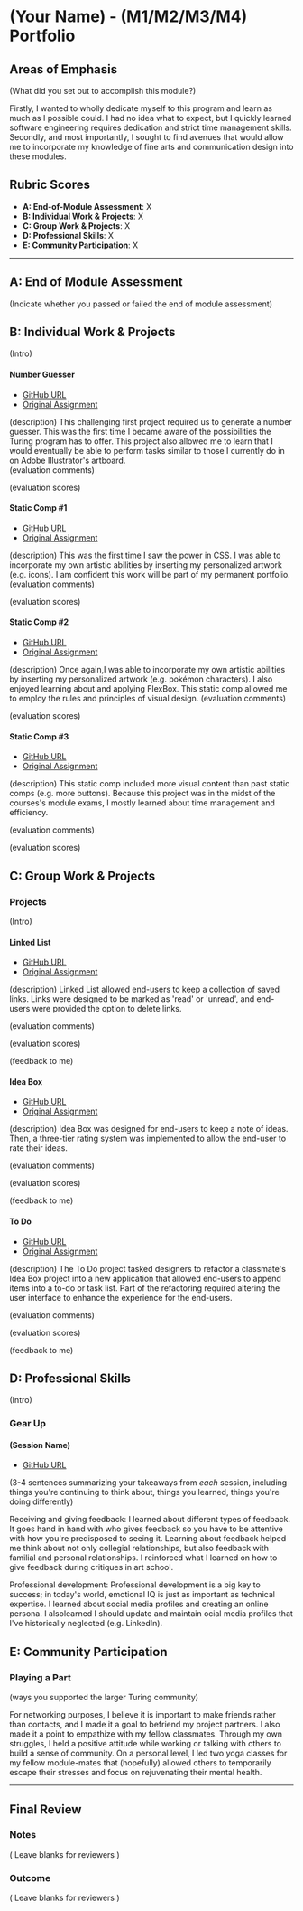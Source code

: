 # (Your Name) - (M1/M2/M3/M4) Portfolio

## Areas of Emphasis

(What did you set out to accomplish this module?)

Firstly, I wanted to wholly dedicate myself to this program and learn as much as I possible could. I had no idea what to expect, but I quickly learned software engineering requires dedication and strict time management skills. Secondly, and most importantly, I sought to find avenues that would allow me to incorporate my knowledge of fine arts and communication design into these modules.

## Rubric Scores

* **A: End-of-Module Assessment**: X
* **B: Individual Work & Projects**: X
* **C: Group Work & Projects**: X
* **D: Professional Skills**: X
* **E: Community Participation**: X

-----------------------

## A: End of Module Assessment

(Indicate whether you passed or failed the end of module assessment)


## B: Individual Work & Projects

(Intro)

#### Number Guesser

* [GitHub URL]()
* [Original Assignment]()

(description)
This challenging first project required us to generate a number guesser. This was the first time I became aware of the possibilities the Turing program has to offer. This project also allowed me to learn that I would eventually be able to perform tasks similar to those I currently do in on Adobe Illustrator's artboard.  
(evaluation comments)

(evaluation scores)

#### Static Comp #1
* [GitHub URL]()
* [Original Assignment]()

(description)
This was the first time I saw the power in CSS. I was able to incorporate my own artistic abilities by inserting my personalized artwork (e.g. icons). I am confident this work will be part of my permanent portfolio.
(evaluation comments)

(evaluation scores)

#### Static Comp #2
* [GitHub URL]()
* [Original Assignment]()

(description)
Once again,I was able to incorporate my own artistic abilities by inserting my personalized artwork (e.g. pokémon characters). I also enjoyed learning about and applying FlexBox. This static comp allowed me to employ the rules and principles of visual design.
(evaluation comments)

(evaluation scores)

#### Static Comp #3
* [GitHub URL]()
* [Original Assignment]()

(description)
This static comp included more visual content than past static comps (e.g. more buttons). Because this project was in the midst of the courses's module exams, I mostly learned about time management and efficiency. 

(evaluation comments)

(evaluation scores)

## C: Group Work & Projects

### Projects

(Intro)

#### Linked List

* [GitHub URL]()
* [Original Assignment]()

(description)
Linked List allowed end-users to keep a collection of saved links. Links were designed to be marked as 'read' or 'unread', and end-users were provided the option to delete links. 

(evaluation comments)

(evaluation scores)

(feedback to me)

#### Idea Box

* [GitHub URL]()
* [Original Assignment]()

(description)
Idea Box was designed for end-users to keep a note of ideas. Then, a three-tier rating system was implemented to allow the end-user to rate their ideas.

(evaluation comments)

(evaluation scores)

(feedback to me)

#### To Do

* [GitHub URL]()
* [Original Assignment]()

(description)
The To Do project tasked designers to refactor a classmate's Idea Box project into a new application that allowed end-users to append items into a to-do or task list. Part of the refactoring required altering the user interface to enhance the experience for the end-users. 

(evaluation comments)

(evaluation scores)

(feedback to me)

## D: Professional Skills
(Intro)

### Gear Up
#### (Session Name)

* [GitHub URL]()

(3-4 sentences summarizing your takeaways from _each_ session, including things you're continuing to think about, things you learned, things you're doing differently)


Receiving and giving feedback: I learned about different types of feedback. It goes hand in hand with who gives feedback so you have to be attentive with how you're predisposed to seeing it. Learning about feedback helped me think about not only collegial relationships, but also feedback with familial and personal relationships. I reinforced what I learned on how to give feedback during critiques in art school. 


Professional development: Professional development is a big key to success; in today's world, emotional IQ is just as important as technical expertise. I learned about social media profiles and creating an online persona. I alsolearned I should update and maintain ocial media profiles that I've historically neglected (e.g. LinkedIn). 




## E: Community Participation

### Playing a Part

(ways you supported the larger Turing community)

For networking purposes, I believe it is important to make friends rather than contacts, and I made it a goal to befriend my project partners. I also made it a point to empathize with my fellow classmates.  Through my own struggles, I held a positive attitude while working or talking with others to build a sense of community. On a personal level, I led two yoga classes for my fellow module-mates that (hopefully) allowed others to temporarily escape their stresses and focus on rejuvenating their mental health.

------------------

## Final Review

### Notes

( Leave blanks for reviewers )

### Outcome

( Leave blanks for reviewers )
